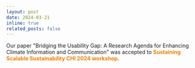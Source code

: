 ```yaml
---
layout: post
date: 2024-03-21
inline: true
related_posts: false
---
```


Our paper "Bridging the Usability Gap: A Research Agenda for Enhancing Climate Information and Communication" was accepted to **<span style="color:#EB7F00">Sustaining Scalable Sustainability CHI 2024 workshop</span>**.

